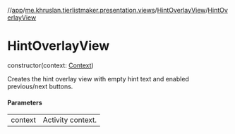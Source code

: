 //[app](../../../index.md)/[me.khruslan.tierlistmaker.presentation.views](../index.md)/[HintOverlayView](index.md)/[HintOverlayView](-hint-overlay-view.md)

# HintOverlayView

constructor(context: [Context](https://developer.android.com/reference/kotlin/android/content/Context.html))

Creates the hint overlay view with empty hint text and enabled previous/next buttons.

#### Parameters

| | |
|---|---|
| context | Activity context. |
